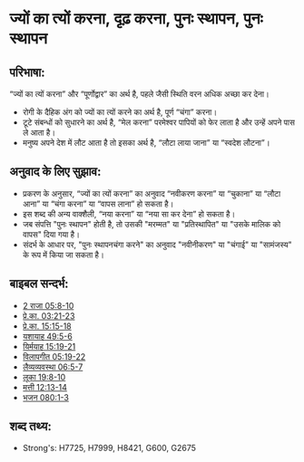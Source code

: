 # ज्यों का त्यों करना, दृढ़ करना, पुनः स्थापन,  पुनः स्थापन #

## परिभाषा: ##

“ज्यों का त्यों करना” और “पूर्णोद्वार” का अर्थ है, पहले जैसी स्थिति वरन अधिक अच्छा कर देना।

* रोगी के दैहिक अंग को ज्यों का त्यों करने का अर्थ है, पूर्ण “चंगा” करना।
* टूटे संबन्धों को सुधारने का अर्थ है, “मेल करना” परमेश्वर पापियों को फेर लाता है और उन्हें अपने पास ले आता है।
* मनुष्य अपने देश में लौट आता है तो इसका अर्थ है, “लौटा लाया जाना” या “स्वदेश लौटना”।

## अनुवाद के लिए सुझाव: ##

* प्रकरण के अनुसार, “ज्यों का त्यों करना” का अनुवाद “नवीकरण करना” या “चुकाना” या “लौटा आना” या “चंगा करना” या “वापस लाना” हो सकता है।
* इस शब्द की अन्य वाक्शैली, “नया करना” या “नया सा कर देना”  हो सकता है।
* जब संपत्ति "पुनः स्थापन" होती है, तो उसकी "मरम्मत" या "प्रतिस्थापित" या "उसके मालिक को वापस" दिया गया है।
* संदर्भ के आधार पर, "पुनः स्थापनचंगा करने" का अनुवाद "नवीनीकरण" या "चंगाई" या "सामंजस्य" के रूप में किया जा सकता है।

## बाइबल सन्दर्भ: ##

* [2 राजा 05:8-10](rc://hi/tn/help/2ki/05/08)
* [प्रे.का. 03:21-23](rc://hi/tn/help/act/03/21)
* [प्रे.का. 15:15-18](rc://hi/tn/help/act/15/15)
* [यशायाह 49:5-6](rc://hi/tn/help/isa/49/05)
* [यिर्मयाह 15:19-21](rc://hi/tn/help/jer/15/19)
* [विलापगीत 05:19-22](rc://hi/tn/help/lam/05/19)
* [लैव्यव्यवस्था 06:5-7](rc://hi/tn/help/lev/06/05)
* [लूका 19:8-10](rc://hi/tn/help/luk/19/08)
* [मत्ती 12:13-14](rc://hi/tn/help/mat/12/13)
* [भजन 080:1-3](rc://hi/tn/help/psa/080/001)


## शब्द तथ्य: ##

* Strong's: H7725, H7999, H8421, G600, G2675
